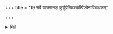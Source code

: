 +++
title = "19 सर्वे याजमानङ् कुर्युर्यत्किञ्चार्त्विज्येनाविबाधकम्"

+++

<details><summary>थिते</summary>

सर्वे याजमानं कुर्युर्यत्किञ्चार्त्विज्येनाविबाधकम् १९
</details>
